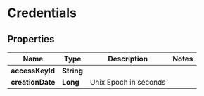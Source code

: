 

# Credentials


## Properties

Name | Type | Description | Notes
------------ | ------------- | ------------- | -------------
**accessKeyId** | **String** |  | 
**creationDate** | **Long** | Unix Epoch in seconds | 



